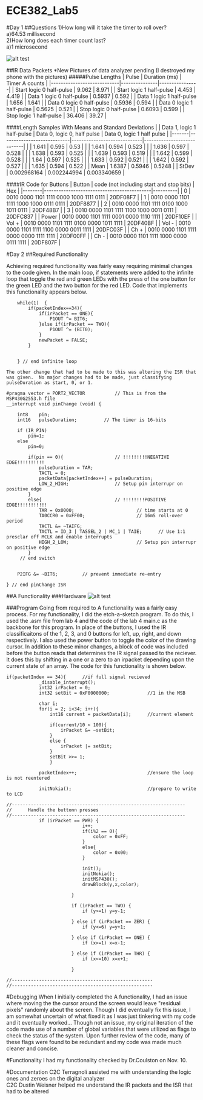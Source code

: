 ECE382_Lab5
===========

#Day 1
##Questions
1)How long will it take the timer to roll over?   
a)64.53 millisecond   
2)How long does each timer count last?    
a)1 microsecond   

![alt test](http://i47.photobucket.com/albums/f189/erik_thompson2/lab5pic_zps2ab53bec.png)

##IR Data Packets
*New Pictures of data analyzer pending (I destroyed my phone with the pictures)
#####Pulse Lengths
| Pulse                      | Duration (ms) | Timer A counts |
|----------------------------|---------------|----------------|
| Start   logic 0 half-pulse | 9.062         | 8.971          |
| Start logic 1 half-pulse   | 4.453         | 4.419          |
| Data 1 logic 0 half-pulse  | 0.5937        | 0.592          |
| Data 1 logic 1 half-pulse  | 1.656         | 1.641          |
| Data 0 logic 0 half-pulse  | 0.5936        | 0.594          |
| Data 0 logic 1 half-pulse  | 0.5625        | 0.521          |
| Stop logic 0 half-pulse    | 0.6093        | 0.599          |
| Stop logic 1 half-pulse    | 36.406        | 39.27          |

####Length Samples With Means and Standard Deviations
|       | Data 1, logic 1 half-pulse | Data 0, logic 0, half pulse | Data 0, logic 1 half pulse |
|-------|----------------------------|-----------------------------|----------------------------|
|       | 1.641                      | 0.595                       | 0.53                       |
|       | 1.641                      | 0.594                       | 0.523                      |
|       | 1.636                      | 0.597                       | 0.528                      |
|       | 1.638                      | 0.593                       | 0.525                      |
|       | 1.639                      | 0.593                       | 0.519                      |
|       | 1.642                      | 0.599                       | 0.528                      |
|       | 1.64                       | 0.597                       | 0.525                      |
|       | 1.633                      | 0.592                       | 0.521                      |
|       | 1.642                      | 0.592                       | 0.527                      |
|       | 1.635                      | 0.594                       | 0.522                      |
| Mean  | 1.6387                     | 0.5946                      | 0.5248                     |
| StDev | 0.002968164                | 0.002244994                 | 0.003340659                |

####IR Code for Buttons
| Button | code (not including start and   stop bits) | Hex      |
|--------|--------------------------------------------|----------|
| 0      | 0010 0000 1101 1111 0000 1000 1111 0111    | 20DF08F7 |
| 1      | 0010 0000 1101 1111 1000   1000 0111 0111  | 20DF8877 |
| 2      | 0010 0000 1101 1111 0100 1000 1011 0111    | 20DF48B7 |
| 3      | 0010 0000 1101 1111 1100   1000 0011 0111  | 20DFC837 |
| Power  | 0010 0000 1101 1111 0001 0000 1110 1111    | 20DF10EF |
| Vol +  | 0010 0000 1101 1111 0100   0000 1011 1111  | 20DF40BF |
| Vol -  | 0010 0000 1101 1111 1100 0000 0011 1111    | 20DFC03F |
| Ch +   | 0010 0000 1101 1111 0000   0000 1111 1111  | 20DF00FF |
| Ch -   | 0010 0000 1101 1111 1000 0000 0111 1111    | 20DF807F |

#Day 2
##Required Functionality

Achieving required functionality was fairly easy requiring minimal changes to the code given.  In the main loop, if statements were added to the infinite loop that toggle the red and green LEDs with the press of the one button for the green LED and the two button for the red LED.  Code that implements this functionality appears below.
~~~
	while(1)  {
		if(packetIndex==34){
			if(irPacket == ONE){
				P1OUT ^= BIT6;
			}else if(irPacket == TWO){
				P1OUT ^= (BIT0);
			}
			newPacket = FALSE;
		}


	} // end infinite loop
~~~
	The other change that had to be made to this was altering the ISR that was given.  No major changes had to be made, just classifying pulseDuration as start, 0, or 1.
~~~
#pragma vector = PORT2_VECTOR			// This is from the MSP430G2553.h file
__interrupt void pinChange (void) {

	int8	pin;
	int16	pulseDuration;			// The timer is 16-bits

	if (IR_PIN)
		pin=1;
	else
		pin=0;

		if(pin == 0){					// !!!!!!!!!NEGATIVE EDGE!!!!!!!!!!
			pulseDuration = TAR;
			TACTL = 0;
			packetData[packetIndex++] = pulseDuration;
			LOW_2_HIGH; 				// Setup pin interrupr on positive edge
		}
		else{							// !!!!!!!!POSITIVE EDGE!!!!!!!!!!!
			TAR = 0x0000;						// time starts at 0
			TA0CCR0 = 0xFF00;					// 16mS roll-over period
			TACTL &= ~TAIFG;
			TACTL = ID_3 | TASSEL_2 | MC_1 | TAIE;		// Use 1:1 presclar off MCLK and enable interrupts
			HIGH_2_LOW; 						// Setup pin interrupr on positive edge
		}
	 // end switch


	P2IFG &= ~BIT6;			// prevent immediate re-entry

} // end pinChange ISR
~~~

##A Functionality
###Hardware
![alt test](http://i47.photobucket.com/albums/f189/erik_thompson2/IMG_20141112_232831_476_zps3b39dd07.jpg)

###Program
Going from required to A functionality was a fairly easy process.  For my functionality, I did the etch-a-sketch program.  To do this, I used the .asm file from lab 4 and the code of the lab 4 main.c as the backbone for this program.  In place of the buttons, I used the IR classificaitons of the 1, 2, 3, and 0 buttons for left, up, right, and down respectively.  I also used the power button to toggle the color of the drawing cursor.  In addition to these minor changes, a block of code was included before the button reads that determines the IR signal passed to the reciever.  It does this by shifting in a one or a zero to an irpacket depending upon the current state of an array.  The code for this functionality is shown below.

~~~
if(packetIndex == 34){		//if full signal recieved
			_disable_interrupt();
			int32 irPacket = 0;
			int32 setBit = 0xF0000000;				//1 in the MSB

			char i;
			for(i = 2; i<34; i++){
				int16 current = packetData[i];		//current element

				if(current/10 < 100){
					irPacket &= ~setBit;
				}
				else {
					irPacket |= setBit;
				}
				setBit >>= 1;
				}

			packetIndex++;							//ensure the loop is not reentered

			initNokia();							//prepare to write to LCD

//----------------------------------------------------------------
//		Handle the buttonn presses
//----------------------------------------------------------------
			if (irPacket == PWR) {
							i++;
							if(i%2 == 0){
								color = 0xFF;
							}
							else{
								color = 0x00;
							}

							init();
							initNokia();
							initMSP430();
							drawBlock(y,x,color);

						}

						if (irPacket == TWO) {
							if (y>=1) y=y-1;

						} else if (irPacket == ZER) {
							if (y<=6) y=y+1;

						} else if (irPacket == ONE) {
							if (x>=1) x=x-1;

						} else if (irPacket == THR) {
							if (x<=10) x=x+1;

						}

//----------------------------------------------------
//----------------------------------------------------
~~~

#Debugging
When I initially completed the A functionality, I had an issue where moving the the cursor around the screen would leave "residual pixels" randomly about the screen.  Though I did eventually fix this issue, I am somewhat uncertain of what fixed it as I was just tinkering with my code and it eventually worked...  Though not an issue, my original iteration of the code made use of a number of global variables that were utilized as flags to check the status of the system.  Upon further review of the code, many of these flags were found to be redundant and my code was made much cleaner and concise.

#Functionality
I had my functionality checked by Dr.Coulston on Nov. 10.

#Documentation
C2C Terragnoli assisted me with understanding the logic ones and zeroes on the digital analyzer   
C2C Dustin Weisner helped me understand the IR packets and the ISR that had to be altered
